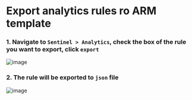 # Export analytics rules ro ARM template
### 1. Navigate to `Sentinel > Analytics`, check the box of the rule you want to export, click `export`
![image](https://user-images.githubusercontent.com/96930989/212595739-26d23310-2aa4-44db-a620-397434649964.png)

### 2. The rule will be exported to `json` file
![image](https://user-images.githubusercontent.com/96930989/212595919-1cc852fc-cea4-4db5-bf08-2602a51efb98.png)
